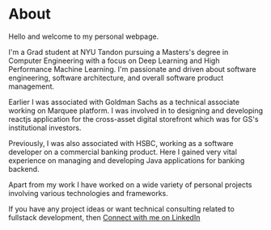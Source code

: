 # About

Hello and welcome to my personal webpage.

I'm a Grad student at NYU Tandon pursuing a Masters's degree in Computer Engineering with a focus on Deep Learning and High Performance Machine Learning. I'm passionate and driven about software engineering, software architecture, and overall software product management.

Earlier I was associated with Goldman Sachs as a technical associate working on Marquee platform. I was involved in to designing and developing reactjs application for the cross-asset digital storefront which was for GS's institutional investors.

Previously, I was also associated with HSBC, working as a software developer on a commercial banking product. Here I gained very vital experience on managing and developing Java applications for banking backend.

Apart from my work I have worked on a wide variety of personal projects involving various technologies and frameworks.

If you have any project ideas or want technical consulting related to fullstack development, then [Connect with me on LinkedIn](https://www.linkedin.com/in/shashvatshah9/)
